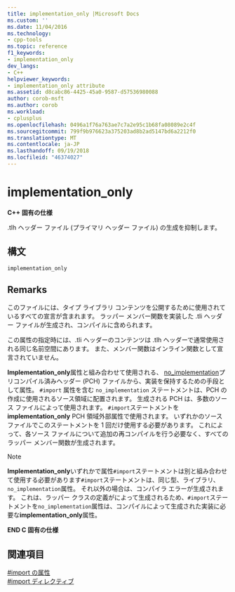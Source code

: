 ```yaml
---
title: implementation_only |Microsoft Docs
ms.custom: ''
ms.date: 11/04/2016
ms.technology:
- cpp-tools
ms.topic: reference
f1_keywords:
- implementation_only
dev_langs:
- C++
helpviewer_keywords:
- implementation_only attribute
ms.assetid: d8cabc86-4425-45a0-9587-d57536980088
author: corob-msft
ms.author: corob
ms.workload:
- cplusplus
ms.openlocfilehash: 0496a1f76a763ae7c7a2e95c1b68fa08089e2c4f
ms.sourcegitcommit: 799f9b976623a375203ad8b2ad5147bd6a2212f0
ms.translationtype: MT
ms.contentlocale: ja-JP
ms.lasthandoff: 09/19/2018
ms.locfileid: "46374027"
---
```

# <a name="implementationonly"></a>implementation_only
**C++ 固有の仕様**  
  
.tlh ヘッダー ファイル (プライマリ ヘッダー ファイル) の生成を抑制します。  
  
## <a name="syntax"></a>構文  
  
```  
implementation_only  
```  
  
## <a name="remarks"></a>Remarks  
 
このファイルには、タイプ ライブラリ コンテンツを公開するために使用されているすべての宣言が含まれます。 ラッパー メンバー関数を実装した .tli ヘッダー ファイルが生成され、コンパイルに含められます。  
  
この属性の指定時には、.tli ヘッダーのコンテンツは .tlh ヘッダーで通常使用される同じ名前空間にあります。 また、メンバー関数はインライン関数として宣言されていません。  
  
**Implementation_only**属性と組み合わせて使用される、 [no_implementation](../preprocessor/no-implementation.md)プリコンパイル済みヘッダー (PCH) ファイルから、実装を保持するための手段として属性。 `#import` 属性を含む `no_implementation` ステートメントは、PCH の作成に使用されるソース領域に配置されます。 生成される PCH は、多数のソース ファイルによって使用されます。 `#import`ステートメントを**implementation_only** PCH 領域外部属性で使用されます。 いずれかのソース ファイルでこのステートメントを 1 回だけ使用する必要があります。 これによって、各ソース ファイルについて追加の再コンパイルを行う必要なく、すべてのラッパー メンバー関数が生成されます。  
  
> [!NOTE]
> **Implementation_only**いずれかで属性`#import`ステートメントは別と組み合わせて使用する必要があります`#import`ステートメントは、同じ型、ライブラリ、`no_implementation`属性。 それ以外の場合は、コンパイラ エラーが生成されます。 これは、ラッパー クラスの定義がによって生成されるため、`#import`ステートメントを`no_implementation`属性は、コンパイルによって生成された実装に必要な**implementation_only**属性。  
  
**END C 固有の仕様**  
  
## <a name="see-also"></a>関連項目  
 
[#import の属性](../preprocessor/hash-import-attributes-cpp.md)<br/>
[#import ディレクティブ](../preprocessor/hash-import-directive-cpp.md)